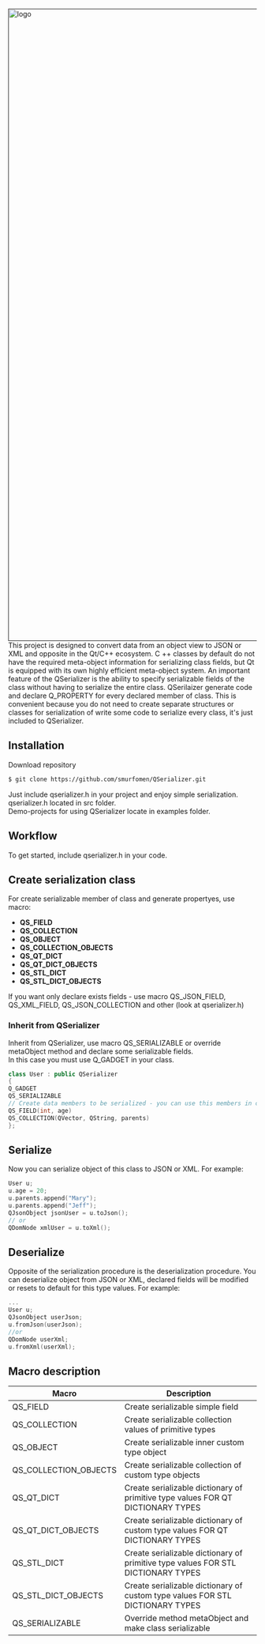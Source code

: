 [<img alt="logo" width="1280px" src="https://habrastorage.org/webt/t6/e1/vv/t6e1vvxggs9qkz_h5njg4xrzi0k.png" />]()
This project is designed to convert data from an object view to JSON or XML and opposite in the Qt/C++ ecosystem. C ++ classes by default do not have the required meta-object information for serializing class fields, but Qt is equipped with its own highly efficient meta-object system.
An important feature of the QSerializer is the ability to specify serializable fields of the class without having to serialize the entire class. QSerilaizer generate code and declare Q_PROPERTY for every declared member of class. This is convenient because you do not need to create separate structures or classes for serialization of write some code to serialize every class, it's just included to QSerializer.

## Installation
Download repository
```bash
$ git clone https://github.com/smurfomen/QSerializer.git
```
Just include qserializer.h in your project and enjoy simple serialization. qserializer.h located in src folder.
</br>Demo-projects for using QSerializer locate in examples folder.

## Workflow
To get started, include qserializer.h in your code.
## Create serialization class
For create serializable member of class and generate propertyes, use macro:
- __QS_FIELD__
- __QS_COLLECTION__
- __QS_OBJECT__
- __QS_COLLECTION_OBJECTS__
- __QS_QT_DICT__
- __QS_QT_DICT_OBJECTS__
- __QS_STL_DICT__
- __QS_STL_DICT_OBJECTS__

If you want only declare exists fields - use macro QS_JSON_FIELD, QS_XML_FIELD, QS_JSON_COLLECTION and other (look at qserializer.h)
### Inherit from QSerializer
Inherit from QSerializer, use macro QS_SERIALIZABLE or override metaObject method and declare some serializable fields.</br>
In this case you must use Q_GADGET in your class.
```C++
class User : public QSerializer
{
Q_GADGET
QS_SERIALIZABLE
// Create data members to be serialized - you can use this members in code
QS_FIELD(int, age)
QS_COLLECTION(QVector, QString, parents)
};
```
## **Serialize**
Now you can serialize object of this class to JSON or XML.
For example:
```C++
User u;
u.age = 20;
u.parents.append("Mary");
u.parents.append("Jeff");
QJsonObject jsonUser = u.toJson();
// or
QDomNode xmlUser = u.toXml();
```

## **Deserialize**
Opposite of the serialization procedure is the deserialization procedure.
You can deserialize object from JSON or XML, declared fields will be modified or resets to default for this type values.
For example:
```C++
...
User u;
QJsonObject userJson;
u.fromJson(userJson);
//or
QDomNode userXml;
u.fromXml(userXml);
```
## Macro description
| Macro                 | Description                                                  |
| --------------------- | ------------------------------------------------------------ |
| QS_FIELD              | Create serializable simple field                             |
| QS_COLLECTION         | Create serializable collection values of primitive types     |
| QS_OBJECT             | Create serializable inner custom type object                 |
| QS_COLLECTION_OBJECTS | Create serializable collection of custom type objects        |
| QS_QT_DICT            | Create serializable dictionary of primitive type values FOR QT DICTIONARY TYPES |
| QS_QT_DICT_OBJECTS    | Create serializable dictionary of custom type values FOR QT DICTIONARY TYPES |
| QS_STL_DICT           | Create serializable dictionary of primitive type values FOR STL DICTIONARY TYPES |
| QS_STL_DICT_OBJECTS   | Create serializable dictionary of custom type values FOR STL DICTIONARY TYPES |
| QS_SERIALIZABLE       | Override method metaObject and make class serializable       |
